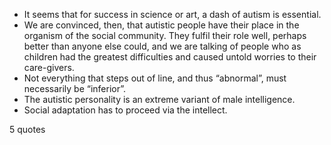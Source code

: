  - It seems that for success in science or art, a dash of autism is essential.
 - We are convinced, then, that autistic people have their place in the organism of the social community. They fulfil their role well, perhaps better than anyone else could, and we are talking of people who as children had the greatest difficulties and caused untold worries to their care-givers.
 - Not everything that steps out of line, and thus “abnormal”, must necessarily be “inferior”.
 - The autistic personality is an extreme variant of male intelligence.
 - Social adaptation has to proceed via the intellect.

5 quotes